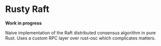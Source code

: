 Rusty Raft
==========
**Work in progress**

Naive implementation of the Raft distributed consensus algorithm in pure Rust.
Uses a custom RPC layer over rust-osc which complicates matters.
